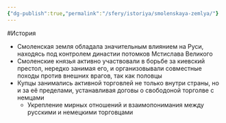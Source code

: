 ```yaml
---
{"dg-publish":true,"permalink":"/sfery/istoriya/smolenskaya-zemlya/"}
---
```


#История 
- Смоленская земля обладала значительным влиянием на Руси, находясь под контролем династии потомков Мстислава Великого 
- Смоленские князья активно участвовали в борьбе за киевский престол, нередко занимая его, и организовывали совместные походы против внешних врагов, так как половцы 
- Купцы занимались активной торговлей не только внутри страны, но и за её пределами, устанавливая договы о свободоной торголве с немцами
	- Укрепление мирных отношений и взаимопонимания между русскими и немецкими торговцами